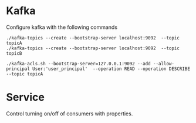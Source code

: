 # Kafka

Configure kafka with the following commands

```
./kafka-topics --create --bootstrap-server localhost:9092  --topic topicA
./kafka-topics --create --bootstrap-server localhost:9092  --topic topicB

./kafka-acls.sh --bootstrap-server=127.0.0.1:9092 --add --allow-principal User:'user_principal'  --operation READ --operation DESCRIBE --topic topicA
```

# Service

Control turning on/off of consumers with properties.